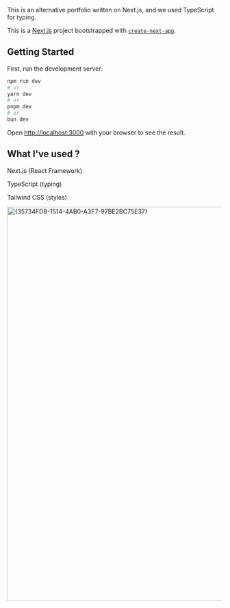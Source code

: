 This is an alternative portfolio written on Next.js, and we used TypeScript for typing.

This is a [Next.js](https://nextjs.org/) project bootstrapped with [`create-next-app`](https://github.com/vercel/next.js/tree/canary/packages/create-next-app).

## Getting Started

First, run the development server:

```bash
npm run dev
# or
yarn dev
# or
pnpm dev
# or
bun dev
```

Open [http://localhost:3000](http://localhost:3000) with your browser to see the result.

## What I've used ?

Next.js (React Framework)

TypeScript (typing)

Tailwind CSS (styles)


<img width="1768" height="919" alt="{35734FDB-1514-4AB0-A3F7-97BE2BC75E37}" src="https://github.com/user-attachments/assets/76e106af-af08-4503-92c0-240af224be29" />



